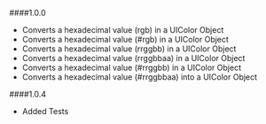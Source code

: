 ####1.0.0

- Converts a hexadecimal value (rgb) in a UIColor Object
- Converts a hexadecimal value (#rgb) in a UIColor Object
- Converts a hexadecimal value (rrggbb) in a UIColor Object
- Converts a hexadecimal value (rrggbbaa) in a UIColor Object
- Converts a hexadecimal value (#rrggbb) in a UIColor Object
- Converts a hexadecimal value (#rrggbbaa) into a UIColor Object

####1.0.4

- Added Tests

